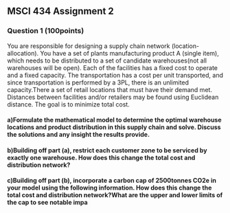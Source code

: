## MSCI 434 Assignment 2

### Question 1 (100points)

You are responsible for designing a supply chain network (location-allocation). You have a set of plants manufacturing product A (single item), which needs to be distributed to a set of candidate warehouses(not all warehouses will be open). Each of the facilities has a fixed cost to operate and a fixed capacity. The transportation has a cost per unit transported, and since transportation is performed by a 3PL, there is an unlimited capacity.There a set of retail locations that must have their demand met. Distances between facilities and/or retailers may be found using Euclidean distance. The goal is to minimize total cost.


#### a)Formulate the mathematical model to determine the optimal warehouse locations and product distribution in this supply chain and solve.  Discuss the solutions and any insight the results provide.

#### b)Building off part (a), restrict each customer zone to be serviced by exactly one warehouse. How does this change the total cost and distribution network?

#### c)Building off part (b), incorporate a carbon cap of 2500tonnes CO2e in your model using the following information. How does this change the total cost and distribution network?What are the upper and lower limits of the cap to see notable impa
